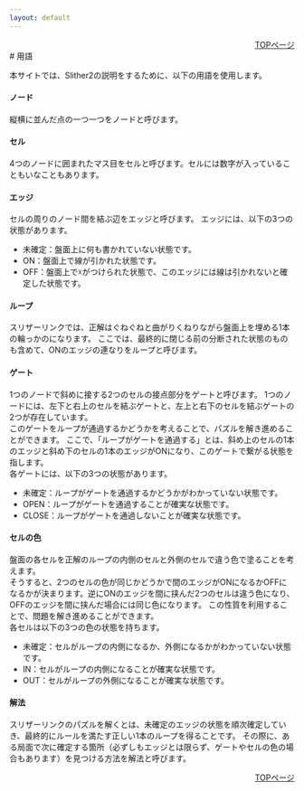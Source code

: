 ```yaml
---
layout: default
---
```


<div style="text-align: right;">
<a href="./index.html">TOPページ</a>
</div>
# 用語

本サイトでは、Slither2の説明をするために、以下の用語を使用します。

#### ノード
縦横に並んだ点の一つ一つをノードと呼びます。

#### セル
4つのノードに囲まれたマス目をセルと呼びます。セルには数字が入っていることもいなこともあります。

#### エッジ
セルの周りのノード間を結ぶ辺をエッジと呼びます。
エッジには、以下の3つの状態があります。
*   未確定：盤面上に何も書かれていない状態です。
*   ON：盤面上で線が引かれた状態です。
*   OFF：盤面上で☓がつけられた状態で、このエッジには線は引かれないと確定した状態です。

#### ループ
スリザーリンクでは、正解はぐねぐねと曲がりくねりながら盤面上を埋める1本の輪っかのになります。
ここでは、最終的に閉じる前の分断された状態のものも含めて、ONのエッジの連なりをループと呼びます。

#### ゲート
1つのノードで斜めに接する2つのセルの接点部分をゲートと呼びます。
1つのノードには、左下と右上のセルを結ぶゲートと、左上と右下のセルを結ぶゲートの2つが存在しています。  
このゲートをループが通過するかどうかを考えることで、パズルを解き進めることができます。
ここで、「ループがゲートを通過する」とは、斜め上のセルの1本のエッジと斜め下のセルの1本のエッジがONになり、このゲートで繋がる状態を指します。  
各ゲートには、以下の3つの状態があります。
*   未確定：ループがゲートを通過するかどうかがわかっていない状態です。
*   OPEN：ループがゲートを通過することが確実な状態です。
*   CLOSE：ループがゲートを通過しないことが確実な状態です。

#### セルの色
盤面の各セルを正解のループの内側のセルと外側のセルで違う色で塗ることを考えます。  
そうすると、2つのセルの色が同じかどうかで間のエッジがONになるかOFFになるかが決まります。逆にONのエッジを間に挟んだ2つのセルは違う色になり、OFFのエッジを間に挟んだ場合には同じ色になります。
この性質を利用することで、問題を解き進めることができます。  
各セルは以下の3つの色の状態を持ちます。
*   未確定：セルがループの内側になるか、外側になるかがわかっていない状態です。
*   IN：セルがループの内側になることが確実な状態です。
*   OUT：セルがループの外側になることが確実な状態です。

#### 解法
スリザーリンクのパズルを解くとは、未確定のエッジの状態を順次確定していき、最終的にルールを満たす正しい1本のループを得ることです。
その際に、ある局面で次に確定する箇所（必ずしもエッジとは限らず、ゲートやセルの色の場合もあります）を見つける方法を解法と呼びます。

<div style="text-align: right;">
<a href="./index.html">TOPページ</a>
</div>




